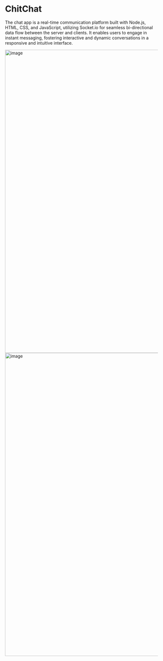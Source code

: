 # ChitChat


The chat app is a real-time communication platform built with Node.js, HTML, CSS, and JavaScript, utilizing Socket.io for seamless bi-directional data flow between the server and clients. It enables users to engage in instant messaging, fostering interactive and dynamic conversations in a responsive and intuitive interface.


<img width="1000" alt="image" src="https://github.com/RaheemBureyII/ChitChat/assets/94723743/1052be79-63bd-45b7-a76b-f41ac84e88cd">
<img width="1000" alt="image" src="https://github.com/RaheemBureyII/ChitChat/assets/94723743/d09a771d-7e25-4635-a65b-dd28ba91913c">






